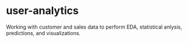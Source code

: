 # user-analytics

Working with customer and sales data to perform EDA, statistical anlysis, predictions, and visualizations.
